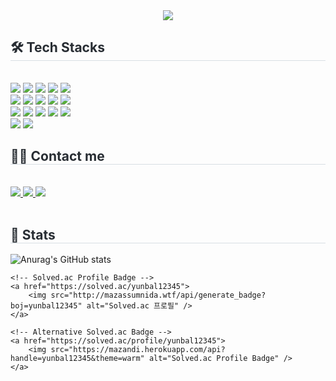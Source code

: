 <div align= "center">
    <img src="https://capsule-render.vercel.app/api?type=waving&color=e0e3b5&height=180&text=yoooohee's%20git&animation=&fontColor=000000&fontSize=40" />
    </div>
    <div style="text-align: left;">
    <h2 style="border-bottom: 1px solid #d8dee4; color: #282d33;"> 🛠️ Tech Stacks </h2> <br> 
    <div style="margin: ; text-align: left;" "text-align: left;"> <img src="https://img.shields.io/badge/C-A8B9CC?style=flat&logo=C&logoColor=white">
          <img src="https://img.shields.io/badge/C++-00599C?style=flat&logo=C%2B%2B&logoColor=white">
          <img src="https://img.shields.io/badge/Discord-5865F2?style=flat&logo=Discord&logoColor=white">
          <img src="https://img.shields.io/badge/Flask-000000?style=flat&logo=Flask&logoColor=white">
          <img src="https://img.shields.io/badge/Git-F05032?style=flat&logo=Git&logoColor=white">
          <br/><img src="https://img.shields.io/badge/Github-181717?style=flat&logo=Github&logoColor=white">
          <img src="https://img.shields.io/badge/HTML5-E34F26?style=flat&logo=HTML5&logoColor=white">
          <img src="https://img.shields.io/badge/Java-007396?style=flat&logo=Java&logoColor=white">
          <img src="https://img.shields.io/badge/Javascript-F7DF1E?style=flat&logo=Javascript&logoColor=white">
          <img src="https://img.shields.io/badge/Linux-FCC624?style=flat&logo=Linux&logoColor=white">
          <br/><img src="https://img.shields.io/badge/MariaDB-003545?style=flat&logo=MariaDB&logoColor=white">
          <img src="https://img.shields.io/badge/MySQL-4479A1?style=flat&logo=MySQL&logoColor=white">
          <img src="https://img.shields.io/badge/Notion-000000?style=flat&logo=Notion&logoColor=white">
          <img src="https://img.shields.io/badge/Python-3776AB?style=flat&logo=Python&logoColor=white">
          <img src="https://img.shields.io/badge/Slack-4A154B?style=flat&logo=Slack&logoColor=white">
          <br/><img src="https://img.shields.io/badge/Spring-6DB33F?style=flat&logo=Spring&logoColor=white">
          <img src="https://img.shields.io/badge/Spring Boot-6DB33F?style=flat&logo=Spring Boot&logoColor=white">
          </div>
    </div>
    <div style="text-align: left;">
    <h2 style="border-bottom: 1px solid #d8dee4; color: #282d33;"> 🧑‍💻 Contact me </h2> <br> 
    <div style="text-align: left;"> <a href=https://www.instagram.com/_yoooohee_> <img src="https://img.shields.io/badge/Instagram-E4405F?style=flat&logo=Instagram&logoColor=white&link=https://www.instagram.com/_yoooohee_"> </a>
         <a href=https://fine-play-688.notion.site/Lee-yuhui-63ffb6be21434e3b83b449f99eb28220?pvs=4> <img src="https://img.shields.io/badge/Notion-000000?style=flat&logo=Notion&logoColor=white&link=https://fine-play-688.notion.site/Lee-yuhui-63ffb6be21434e3b83b449f99eb28220?pvs=4"> </a>
         <a href=mailto:yunbal1234592@gmail.com> <img src="https://img.shields.io/badge/Gmail-EA4335?style=flat&logo=Gmail&logoColor=white&link=mailto:yunbal1234592@gmail.com"> </a>
          </div>  <br> 
    <div style="text-align: left;">  </div> 
    </div>
    <div style="text-align: left;"> 
    <h2 style="border-bottom: 1px solid #d8dee4; color: #282d33;"> 🏅 Stats </h2> 
<div style="text-align: left;"> 
    <img src="https://github-readme-stats.vercel.app/api?username=yoooohee&theme=default" alt="Anurag's GitHub stats" />

    <!-- Solved.ac Profile Badge -->
    <a href="https://solved.ac/yunbal12345">
        <img src="http://mazassumnida.wtf/api/generate_badge?boj=yunbal12345" alt="Solved.ac 프로필" />
    </a>

    <!-- Alternative Solved.ac Badge -->
    <a href="https://solved.ac/profile/yunbal12345">
        <img src="https://mazandi.herokuapp.com/api?handle=yunbal12345&theme=warm" alt="Solved.ac Profile Badge" />
    </a>
</div>
    
